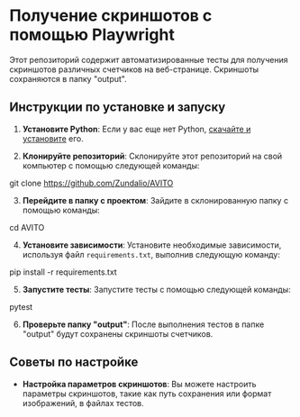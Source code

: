 # Получение скриншотов с помощью Playwright

Этот репозиторий содержит автоматизированные тесты для получения скриншотов различных счетчиков на веб-странице. Скриншоты сохраняются в папку "output".

## Инструкции по установке и запуску

1. **Установите Python**: Если у вас еще нет Python, [скачайте и установите](https://www.python.org/downloads/) его.

2. **Клонируйте репозиторий**: Склонируйте этот репозиторий на свой компьютер с помощью следующей команды:

git clone https://github.com/Zundalio/AVITO


3. **Перейдите в папку с проектом**: Зайдите в склонированную папку с помощью команды:

cd AVITO


4. **Установите зависимости**: Установите необходимые зависимости, используя файл `requirements.txt`, выполнив следующую команду:

pip install -r requirements.txt


5. **Запустите тесты**: Запустите тесты с помощью следующей команды:

pytest

6. **Проверьте папку "output"**: После выполнения тестов в папке "output" будут сохранены скриншоты счетчиков.

## Советы по настройке

- **Настройка параметров скриншотов**: Вы можете настроить параметры скриншотов, такие как путь сохранения или формат изображений, в файлах тестов.
